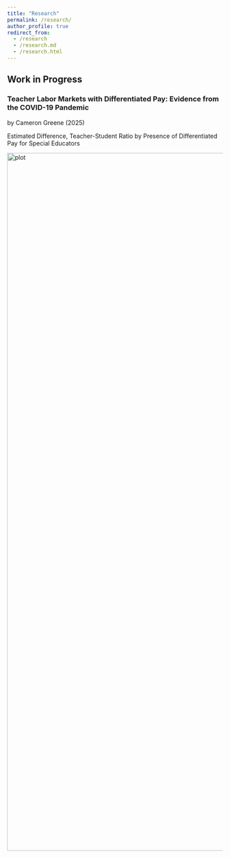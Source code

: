 ```yaml
---
title: "Research"
permalink: /research/
author_profile: true
redirect_from: 
  - /research
  - /research.md
  - /research.html
---
```



## Work in Progress  
### Teacher Labor Markets with Differentiated Pay: Evidence from the COVID-19 Pandemic
by Cameron Greene (2025)

Estimated Difference, Teacher-Student Ratio by Presence of Differentiated Pay for Special Educators

<img width="2624" height="1628" alt="plot" src="https://github.com/user-attachments/assets/b0357bfe-bdf8-4b56-803e-2433376ed619" />
